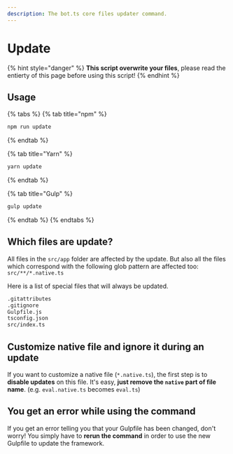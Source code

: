 ```yaml
---
description: The bot.ts core files updater command.
---
```


# Update

{% hint style="danger" %}
**This script overwrite your files**, please read the entierty of this page before using this script!
{% endhint %}

## Usage

{% tabs %}
{% tab title="npm" %}
```bash
npm run update
```
{% endtab %}

{% tab title="Yarn" %}
```bash
yarn update
```
{% endtab %}

{% tab title="Gulp" %}
```bash
gulp update
```
{% endtab %}
{% endtabs %}

## Which files are update?

All files in the `src/app` folder are affected by the update. But also all the files which correspond with the following glob pattern are affected too: `src/**/*.native.ts`

Here is a list of special files that will always be updated.

```bash
.gitattributes
.gitignore
Gulpfile.js
tsconfig.json
src/index.ts
```

## Customize native file and ignore it during an update

If you want to customize a native file (`*.native.ts`), the first step is to **disable updates** on this file. It's easy, **just remove the `native` part of file name**. (e.g. `eval.native.ts` becomes `eval.ts`)

## You get an error while using the command&#x20;

If you get an error telling you that your Gulpfile has been changed, don't worry! You simply have to **rerun the command** in order to use the new Gulpfile to update the framework.
